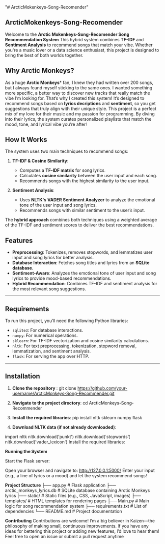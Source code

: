 "# ArcticMokenkeys-Song-Recomender" 

## ArcticMokenkeys-Song-Recomender

Welcome to the **Arctic Mokenkeys-Song-Recomender Song Recommendation System** This hybrid system combines **TF-IDF** and **Sentiment Analysis** to recommend songs that match your vibe. Whether you're a music lover or a data science enthusiast, this project is designed to bring the best of both worlds together.


## Why Arctic Monkeys?

As a huge **Arctic Monkeys*** fan, I knew they had written over 200 songs, but I always found myself sticking to the same ones. I wanted something more specific, a better way to discover new tracks that really match the vibe I’m looking for. That’s why I created this system! It’s designed to recommend songs based on **lyrics decriptions** and **sentiment**, so you get suggestions that truly align with their unique style. This project is a perfect mix of my love for their music and my passion for programming. By diving into their lyrics, the system curates personalized playlists that match the mood, tone, and lyrical vibe you’re after!


## **How It Works** 

The system uses two main techniques to recommend songs:

1. **TF-IDF & Cosine Similarity**:
   - Computes a **TF-IDF matrix** for song lyrics.
   - Calculates **cosine similarity** between the user input and each song.
   - Recommends songs with the highest similarity to the user input.

2. **Sentiment Analysis**:
   - Uses **NLTK's VADER Sentiment Analyzer** to analyze the emotional tone of the user input and song lyrics.
   - Recommends songs with similar sentiment to the user’s input.

The **hybrid approach** combines both techniques using a weighted average of the TF-IDF and sentiment scores to deliver the best recommendations.


## **Features** 

- **Preprocessing**: Tokenizes, removes stopwords, and lemmatizes user input and song lyrics for better analysis.
- **Database Interaction**: Fetches song titles and lyrics from an **SQLite database**.
- **Sentiment-Aware**: Analyzes the emotional tone of user input and song lyrics to provide mood-based recommendations.
- **Hybrid Recommendation**: Combines TF-IDF and sentiment analysis for the most relevant song suggestions.

---

##  **Requirements** 

To run this project, you'll need the following Python libraries:

- `sqlite3`: For database interactions.
- `numpy`: For numerical operations.
- `sklearn`: For TF-IDF vectorization and cosine similarity calculations.
- `nltk`: For text preprocessing, tokenization, stopword removal, lemmatization, and sentiment analysis.
- `flask`: For serving the app over HTTP.

---

##  **Installation** 

1) **Clone the repository** : git clone https://github.com/your-username/ArcticMonkeys-Song-Recommender.git

2) **Navigate to the project directory**: cd ArcticMonkeys-Song-Recommender

3) **Install the required libraries**: pip install nltk sklearn numpy flask

4) **Download NLTK data (if not already downloaded)**:
   
  import nltk
  nltk.download('punkt')
  nltk.download('stopwords')
  nltk.download('vader_lexicon')
  Install the required libraries:




**Running the System**

Start the Flask server:

Open your browser and navigate to: http://127.0.0.1:5000/
Enter your input (e.g., a line of lyrics or a mood) and let the system recommend songs!

**Project Structure**
├── app.py                    # Flask application
├── arctic_monkeys_lyrics.db  # SQLite database containing Arctic Monkeys lyrics
├── static/                   # Static files (e.g., CSS, JavaScript, images)
├── templates/                # HTML templates for rendering pages
├── Main.py                   # Main logic for song recommendation system
├── requirements.txt          # List of dependencies
└── README.md                 # Project documentation
 
 **Contributing**
Contributions are welcome! I’m a big believer in Kaizen—the philosophy of making small, continuous improvements. If you have any ideas for bettering this project or adding new features, I’d love to hear them! Feel free to open an issue or submit a pull request anytime




